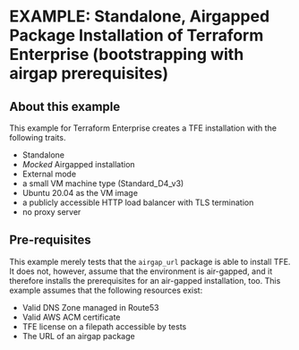 # EXAMPLE: Standalone, Airgapped Package Installation of Terraform Enterprise (bootstrapping with airgap prerequisites)

## About this example

This example for Terraform Enterprise creates a TFE
installation with the following traits.

- Standalone
- _Mocked_ Airgapped installation
- External mode
- a small VM machine type (Standard_D4_v3)
- Ubuntu 20.04 as the VM image
- a publicly accessible HTTP load balancer with TLS termination
- no proxy server

## Pre-requisites

This example merely tests that the `airgap_url` package is able to install TFE. It does
not, however, assume that the environment is air-gapped, and it therefore installs the
prerequisites for an air-gapped installation, too. This example assumes that the following
resources exist:

- Valid DNS Zone managed in Route53
- Valid AWS ACM certificate
- TFE license on a filepath accessible by tests
- The URL of an airgap package

